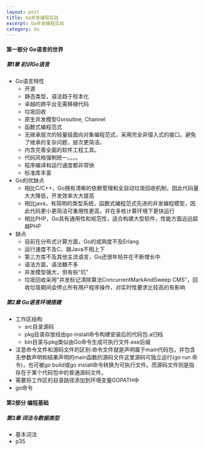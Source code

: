 ```yaml
---
layout: post
title: Go并发编程实战
excerpt: Go并发编程实战
category: Go
---
```


#### 第一部分 Go语言的世界

##### 第1章 初识Go语言

- Go语言特性
  - 开源
  - 静态类型，语法趋于校本化
  - 卓越的跨平台无需移植代码
  - 垃圾回收
  - 原生并发模型Goroutine, Channel
  - 函数式编程范式
  - 无继承层次的轻量级面向对象编程范式，采用完全非侵入式的接口。避免了继承的复杂问题，层次更简洁。
  - 内含完善全面的软件工程工具。
  - 代码风格强制统一。。。。
  - 程序编译和运行速度都非常快
  - 标准库丰富
- Go的优缺点  
  - 相比C/C++，Go拥有清晰的依赖管理和全自动垃圾回收机制，因此代码量大大降低，开发效率大大提高
  - 相比java，有简明的类型系统，函数式编程范式先进的并发编程模型，因此代码更小更简洁可重用性更高，并在多核计算环境下更快运行
  - 相比PHP，Go具有通用性和规范性，适合构建大型软件，性能方面远远超越PHP
- 缺点
  - 目前在分布式计算方面，Go的成熟度不及Erlang
  - 运行速度不及C，跟Java不相上下
  - 第三方库不及其他主流语言，Go还很年轻并在不断增长中
  - 语法方面，语法糖不多
  - 并发模型强大，但有些“坑”
  - 垃圾回收采用"并发标记清除算法ConcurrentMarkAndSweep CMS"，回收垃圾期间会停止所有用户程序操作，对实时性要求比较高的有影响

##### 第2章 Go语言环境搭建

- 工作区结构
  - src目录源码
  - pkg目录存放经由go install命令构建安装后的代码包.a归档
  - bin目录与pkg类似由Go命令生成可执行文件.exe后缀
- 注意命令文件和源码文件的区别:命令文件就是声明属于main代码包，并包含无参数声明和结果声明的main函数的源码文件这里源码可独立运行(go run 命令)，也可被go build或go install命令转换为可执行文件。而源码文件则是指存在于某个代码包中的普通源码文件。
- 需要将工作区的目录路径添加到环境变量GOPATH中
- go命令

#### 第2部分 编程基础

##### 第3章 词法与数据类型

- 基本词法
- p35
